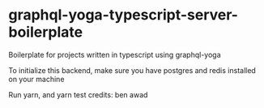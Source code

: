 # graphql-yoga-typescript-server-boilerplate
Boilerplate for projects written in typescript using graphql-yoga


To initialize this backend, make sure you have postgres and redis installed on your machine

Run yarn, and yarn test
credits: ben awad
